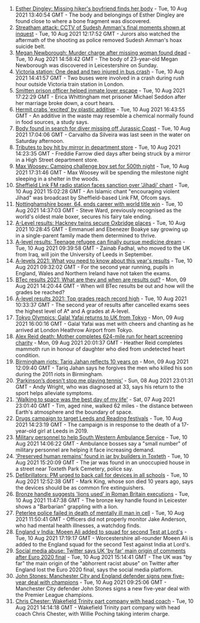 1. [Esther Dingley: Missing hiker's boyfriend finds her body](https://www.bbc.co.uk/news/uk-england-tyne-58159591) - Tue, 10 Aug 2021 13:40:54 GMT - The body and belongings of Esther Dingley are found close to where a bone fragment was discovered.
2. [Streatham attack: CCTV of Sudesh Amman's final moments shown at inquest](https://www.bbc.co.uk/news/uk-england-london-58097959) - Tue, 10 Aug 2021 12:17:52 GMT - Jurors also watched the aftermath of the shooting as police removed Sudesh Amman's hoax suicide belt.
3. [Megan Newborough: Murder charge after missing woman found dead](https://www.bbc.co.uk/news/uk-england-leicestershire-58163532) - Tue, 10 Aug 2021 14:58:42 GMT - The body of 23-year-old Megan Newborough was discovered in Leicestershire on Sunday.
4. [Victoria station: One dead and two injured in bus crash](https://www.bbc.co.uk/news/uk-england-london-58097961) - Tue, 10 Aug 2021 14:41:57 GMT - Two buses were involved in a crash during rush hour outside Victoria train station in London.
5. [Smitten prison officer helped inmate lover escape](https://www.bbc.co.uk/news/uk-england-derbyshire-58160687) - Tue, 10 Aug 2021 17:22:29 GMT - Erica Whittingham met prisoner Michael Seddon after her marriage broke down, a court hears.
6. [Hermit crabs 'excited' by plastic additive](https://www.bbc.co.uk/news/uk-england-humber-58160697) - Tue, 10 Aug 2021 16:43:55 GMT - An additive in the waste may resemble a chemical normally found in food sources, a study says.
7. [Body found in search for diver missing off Jurassic Coast](https://www.bbc.co.uk/news/uk-england-dorset-58162957) - Tue, 10 Aug 2021 17:04:06 GMT - Carvalho da Silveira was last seen in the water on Saturday afternoon.
8. [Tributes to boy hit by mirror in department store](https://www.bbc.co.uk/news/uk-england-essex-58158096) - Tue, 10 Aug 2021 14:23:35 GMT - Freddie Farrow died days after being struck by a mirror in a High Street department store.
9. [Max Woosey: Camping challenge boy set for 500th night](https://www.bbc.co.uk/news/uk-england-devon-58147506) - Tue, 10 Aug 2021 17:31:46 GMT - Max Woosey will be spending the milestone night sleeping in a shelter in the woods.
10. [Sheffield Link FM radio station faces sanction over 'Jihadi' chant](https://www.bbc.co.uk/news/uk-england-south-yorkshire-58162579) - Tue, 10 Aug 2021 15:02:28 GMT - An Islamic chant "encouraging violent Jihad" was broadcast by Sheffield-based Link FM, Ofcom says.
11. [Nottinghamshire boxer, 64, ends career with world title win](https://www.bbc.co.uk/news/uk-england-nottinghamshire-58150699) - Tue, 10 Aug 2021 14:37:03 GMT - Steve Ward, previously recognised as the world's oldest male boxer, secures his fairy tale ending.
12. [A-Level results: Hackney twins secure Oxbridge places](https://www.bbc.co.uk/news/uk-england-london-58156170) - Tue, 10 Aug 2021 10:28:45 GMT - Emmanuel and Ebenezer Boakye say growing up in a single-parent family made them determined to thrive.
13. [A-level results: Teenage refugee can finally pursue medicine dream](https://www.bbc.co.uk/news/uk-england-nottinghamshire-58152429) - Tue, 10 Aug 2021 09:39:58 GMT - Zainab Fadhal, who moved to the UK from Iraq, will join the University of Leeds in September.
14. [A-levels 2021: What you need to know about this year's results](https://www.bbc.co.uk/news/education-58026976) - Tue, 10 Aug 2021 09:32:02 GMT - For the second year running, pupils in England, Wales and Northern Ireland have not taken the exams.
15. [BTec results 2021: What are they and when are results out?](https://www.bbc.co.uk/news/education-49279219) - Mon, 09 Aug 2021 14:20:44 GMT - When will BTec results be out and how will the grades be reached?
16. [A-level results 2021: Top grades reach record high](https://www.bbc.co.uk/news/education-58086908) - Tue, 10 Aug 2021 10:33:37 GMT - The second year of results after cancelled exams sees the highest level of A* and A grades at A-level.
17. [Tokyo Olympics: Galal Yafai returns to UK from Tokyo](https://www.bbc.co.uk/news/uk-england-birmingham-58151399) - Mon, 09 Aug 2021 16:00:16 GMT - Galal Yafai was met with cheers and chanting as he arrived at London Heathrow Airport from Tokyo.
18. [Alex Reid death: Mother completes 624-mile run for heart screening charity](https://www.bbc.co.uk/news/uk-england-south-yorkshire-58152905) - Mon, 09 Aug 2021 20:01:37 GMT - Heather Reid completes mammoth run in honour of daughter who died from undetected heart condition.
19. [Birmingham riots: Tariq Jahan reflects 10 years on](https://www.bbc.co.uk/news/uk-england-birmingham-58147894) - Mon, 09 Aug 2021 12:09:40 GMT - Tariq Jahan says he forgives the men who killed his son during the 2011 riots in Birmingham.
20. [‘Parkinson’s doesn't stop me playing tennis’](https://www.bbc.co.uk/news/uk-england-nottinghamshire-58091757) - Sun, 08 Aug 2021 23:01:31 GMT - Andy Wright, who was diagnosed at 33, says his return to the sport helps alleviate symptoms.
21. ['Walking to space was the best day of my life'](https://www.bbc.co.uk/news/uk-england-nottinghamshire-58071075) - Sat, 07 Aug 2021 23:01:40 GMT - Tim, aged nine, walked 62 miles - the distance between Earth's atmosphere and the boundary of space.
22. [Drugs campaign to target Leeds and Reading festivals](https://www.bbc.co.uk/news/uk-england-leeds-58158286) - Tue, 10 Aug 2021 14:23:19 GMT - The campaign is in response to the death of a 17-year-old girl at Leeds in 2019.
23. [Military personnel to help South Western Ambulance Service](https://www.bbc.co.uk/news/uk-england-58162086) - Tue, 10 Aug 2021 14:06:22 GMT - Ambulance bosses say a "small number" of military personnel are helping it face increasing demand.
24. ['Preserved human remains' found in jar by builders in Toxteth](https://www.bbc.co.uk/news/uk-england-merseyside-58150394) - Tue, 10 Aug 2021 15:20:09 GMT - The jar was found in an unoccupied house in a street near Toxteth Park Cemetery, police say.
25. [Defibrillators: PM urged to back call for devices in all schools](https://www.bbc.co.uk/news/uk-england-merseyside-58150414) - Tue, 10 Aug 2021 12:52:38 GMT - Mark King, whose son died 10 years ago, says the devices should be as common fire extinguishers.
26. [Bronze handle suggests 'lions used' in Roman Britain executions](https://www.bbc.co.uk/news/uk-england-leicestershire-58144680) - Tue, 10 Aug 2021 11:47:38 GMT - The bronze key handle found in Leicester shows a "Barbarian" grappling with a lion.
27. [Peterlee police failed in death of mentally ill man in cell](https://www.bbc.co.uk/news/uk-england-tyne-58159583) - Tue, 10 Aug 2021 11:50:41 GMT - Officers did not properly monitor Jake Anderson, who had mental health illnesses, a watchdog finds.
28. [England v India: Moeen Ali added to squad for second Test at Lord's](https://www.bbc.co.uk/sport/cricket/58142837) - Tue, 10 Aug 2021 17:19:17 GMT - Worcestershire all-rounder Moeen Ali is added to the England squad for the second Test against India at Lord's.
29. [Social media abuse: Twitter says UK 'by far' main origin of comments after Euro 2020 final](https://www.bbc.co.uk/sport/football/58159878) - Tue, 10 Aug 2021 15:14:41 GMT - The UK was "by far" the main origin of the "abhorrent racist abuse" on Twitter after England lost the Euro 2020 final, says the social media platform.
30. [John Stones: Manchester City and England defender signs new five-year deal with champions](https://www.bbc.co.uk/sport/football/58157599) - Tue, 10 Aug 2021 09:25:06 GMT - Manchester City defender John Stones signs a new five-year deal with the Premier League champions.
31. [Chris Chester: Wakefield Trinity part company with head coach](https://www.bbc.co.uk/sport/rugby-league/58161635) - Tue, 10 Aug 2021 14:14:18 GMT - Wakefield Trinity part company with head coach Chris Chester, with Willie Poching taking interim charge.
